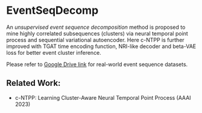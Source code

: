 # EventSeqDecomp

An *unsupervised event sequence decomposition* method is proposed to mine highly correlated subsequences (clusters) via neural temporal point process and sequential variational autoencoder. Here c-NTPP is further improved with TGAT time encoding function, NRI-like decoder and beta-VAE loss for better event cluster inference.

Please refer to [Google Drive link](https://drive.google.com/drive/folders/0BwqmV0EcoUc8UklIR1BKV25YR1U?resourcekey=0-OrlU87jyc1m-dVMmY5aC4w&usp=sharing) for real-world event sequence datasets.

## Related Work: 

- c-NTPP: Learning Cluster-Aware Neural Temporal Point Process (AAAI 2023)
